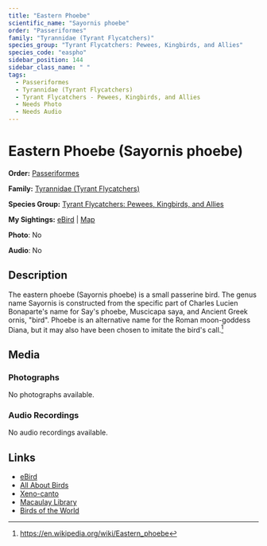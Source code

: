 ```yaml
---
title: "Eastern Phoebe"
scientific_name: "Sayornis phoebe"
order: "Passeriformes"
family: "Tyrannidae (Tyrant Flycatchers)"
species_group: "Tyrant Flycatchers: Pewees, Kingbirds, and Allies"
species_code: "easpho"
sidebar_position: 144
sidebar_class_name: " "
tags: 
  - Passeriformes
  - Tyrannidae (Tyrant Flycatchers)
  - Tyrant Flycatchers - Pewees, Kingbirds, and Allies
  - Needs Photo
  - Needs Audio
---
```


# Eastern Phoebe (Sayornis phoebe)

**Order:** [Passeriformes](/tags/passeriformes)

**Family:** [Tyrannidae (Tyrant Flycatchers)](/tags/tyrannidae-tyrant-flycatchers)

**Species Group:** [Tyrant Flycatchers: Pewees, Kingbirds, and Allies](/tags/tyrant-flycatchers-pewees-kingbirds-and-allies)

**My Sightings:** [eBird](https://ebird.org/lifelist?r=world&time=life&spp=easpho) | [Map](/map?species_code=easpho)

**Photo**: No 

**Audio**: No

## Description
The eastern phoebe (Sayornis phoebe) is a small passerine bird. The genus name Sayornis is constructed from the specific part of Charles Lucien Bonaparte's name for Say's phoebe, Muscicapa saya, and Ancient Greek ornis, "bird". Phoebe is an alternative name for the Roman moon-goddess Diana, but it may also have been chosen to imitate the bird's call.[^1]

[^1]: https://en.wikipedia.org/wiki/Eastern_phoebe

## Media
### Photographs
No photographs available.

### Audio Recordings
No audio recordings available.

## Links
* [eBird](https://ebird.org/species/easpho) 
* [All About Birds](https://www.allaboutbirds.org/guide/easpho) 
* [Xeno-canto](https://www.xeno-canto.org/species/sayornis-phoebe) 
* [Macaulay Library](https://search.macaulaylibrary.org/catalog?taxonCode=easpho&sort=rating_rank_desc)
* [Birds of the World](https://birdsoftheworld.org/bow/species/easpho)
